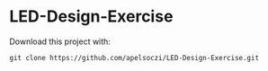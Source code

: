 # LED-Design-Exercise

Download this project with:
```
git clone https://github.com/apelsoczi/LED-Design-Exercise.git
```